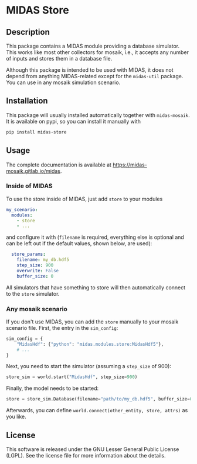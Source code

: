 # MIDAS Store

## Description
This package contains a MIDAS module providing a database simulator. This works like most other collectors for mosaik, i.e., it accepts any number of inputs and stores them in a database file.

Although this package is intended to be used with MIDAS, it does not depend from anything MIDAS-related except for the `midas-util` package. You can use in any mosaik simulation scenario.

## Installation
This package will usually installed automatically together with `midas-mosaik`. It is available on pypi, so you can install it manually with

```bash
pip install midas-store
```

## Usage
The complete documentation is available at https://midas-mosaik.gitlab.io/midas.

### Inside of MIDAS
To use the store inside of MIDAS, just add `store` to your modules

```yaml
my_scenario:
  modules:
    - store
    - ...
```

and configure it with (`filename` is required, everything else is optional and can be left out if the default values, shown below, are used):

```yaml
  store_params:
    filename: my_db.hdf5
    step_size: 900
    overwrite: False
    buffer_size: 0
```

All simulators that have something to store will then automatically connect to the `store` simulator.

### Any mosaik scenario
If you don't use MIDAS, you can add the `store` manually to your mosaik scenario file. First, the entry in the `sim_config`:

```python
sim_config = {
    "MidasHdf": {"python": "midas.modules.store:MidasHdf5"},
    # ...
}
```

Next, you need to start the simulator (assuming a `step_size` of 900):

```python
store_sim = world.start("MidasHdf", step_size=900)
```

Finally, the model needs to be started:

```python
store = store_sim.Database(filename="path/to/my_db.hdf5", buffer_size=0, overwrite=False)
```

Afterwards, you can define `world.connect(other_entity, store, attrs)` as you like.

## License
This software is released under the GNU Lesser General Public License (LGPL). See the license file for more information about the details.